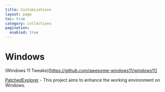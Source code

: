 ```yaml
---
title: Customizations
layout: page
toc: true
category: collections
pagination:
  enabled: true
---
```


# Windows

(Windows 11 Tweaks)[https://github.com/awesome-windows11/windows11]

[PatchedExplorer](https://github.com/valinet/ExplorerPatcher) - This project aims to enhance the working environment on Windows.